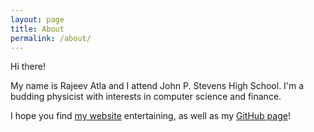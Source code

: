 ```yaml
---
layout: page
title: About
permalink: /about/
---
```

Hi there!



My name is Rajeev Atla and I attend John P. Stevens High School. I'm a budding physicist with interests in computer science and finance.

I hope you find [my website](rajeev.atla.github.io) entertaining, as well as my [GitHub page](https://github.com/RajeevAtla)!
